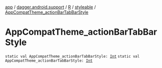 [app](../../../index.md) / [dagger.android.support](../../index.md) / [R](../index.md) / [styleable](index.md) / [AppCompatTheme_actionBarTabBarStyle](./-app-compat-theme_action-bar-tab-bar-style.md)

# AppCompatTheme_actionBarTabBarStyle

`static val AppCompatTheme_actionBarTabBarStyle: `[`Int`](https://kotlinlang.org/api/latest/jvm/stdlib/kotlin/-int/index.html)
`static val AppCompatTheme_actionBarTabBarStyle: `[`Int`](https://kotlinlang.org/api/latest/jvm/stdlib/kotlin/-int/index.html)